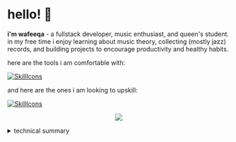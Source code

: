 # hello! 🌸
**i'm wafeeqa** - a fullstack developer, music enthusiast, and queen's student. in my free time i enjoy learning about music theory, collecting (mostly jazz) records, and building projects to encourage productivity and healthy habits.


here are the tools i am comfortable with:

[![SkillIcons](https://skillicons.dev/icons?i=react,express,materialui,nodejs,mysql,django,bash,linux,vercel,git)](https://skillicons.dev)<br/>

and here are the ones i am looking to upskill:

[![SkillIcons](https://skillicons.dev/icons?i=spring,go,docker,aws,kubernetes,cpp,mongodb)](https://skillicons.dev)<br/>


<p align="center">
  <img src="[![LinkedIn](https://img.shields.io/badge/connect%20with%20me-LinkedIn-blue?)](https://www.linkedin.com/in/wafeeqa-c/)
  ![vscode](https://api.statusbadges.me/badge/vscode/604842692081614868)
  [![spotify](https://api.statusbadges.me/badge/spotify/604842692081614868)](https://api.statusbadges.me/openspotify/604842692081614868)
  ![playing](https://api.statusbadges.me/badge/playing/604842692081614868)">
</p>

<details>
  <summary>technical summary</summary>
  
  <a href="#">![Top Langs](https://github-readme-stats.vercel.app/api/top-langs/?username=wwafeeqa&layout=compact&theme=blueberry&count_private=true&hide_border=true)</a>
</details>
